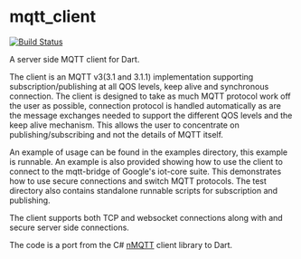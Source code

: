 # mqtt_client
[![Build Status](https://travis-ci.org/shamblett/mqtt_client.svg?branch=master)](https://travis-ci.org/shamblett/mqtt_client)

A server side MQTT client for Dart.

The client is an MQTT v3(3.1 and 3.1.1) implementation supporting subscription/publishing at all QOS levels,
keep alive and synchronous connection. The client is designed to take as much MQTT protocol work
off the user as possible, connection protocol is handled automatically as are the message exchanges needed
to support the different QOS levels and the keep alive mechanism. This allows the user to concentrate on
publishing/subscribing and not the details of MQTT itself.

An example of usage can be found in the examples directory, this example is runnable.  An example is also provided
showing how to use the client to connect to the mqtt-bridge of Google's iot-core suite. This demonstrates
how to use secure connections and switch MQTT protocols. The test directory also contains standalone runnable scripts for subscription and publishing.

The client supports both TCP and websocket connections along with and secure server side connections.

The code is a port from the C# [nMQTT](https://www.openhub.net/p/nMQTT) client library to Dart.




